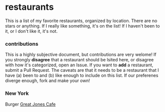 # restaurants

This is a list of my favorite restaurants, organized by location. There are no stars or anything. If I really like something, it's on the list! If I haven't been to it, or I don't like it, it's not.

### contributions

This is a highly subjective document, but contributions are very welome! If you strongly **disagree** that a restaurant should be lsited here, or disagree with how it's categorized, open an Issue. If you want to **add** a restaurant, submit a Pull Request. The caveats are that it needs to be a restaurant that I have (a) been to and (b) like enough to include on this list. If our preferenes diverge enough, fork and make your own!

### New York

Burger
[Great Jones Cafe](http://nymag.com/listings/restaurant/great-jones-cafe/)
